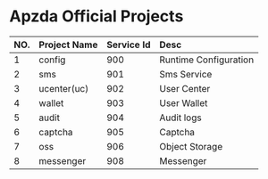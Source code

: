 # Apzda Official Projects

| NO. | Project Name | Service Id | Desc                  |
|:----|:-------------|:-----------|:----------------------|
| 1   | config       | 900        | Runtime Configuration |
| 2   | sms          | 901        | Sms Service           |
| 3   | ucenter(uc)  | 902        | User Center           |
| 4   | wallet       | 903        | User Wallet           |
| 5   | audit        | 904        | Audit logs            |
| 6   | captcha      | 905        | Captcha               |
| 7   | oss          | 906        | Object Storage        |
| 8   | messenger    | 908        | Messenger             |
